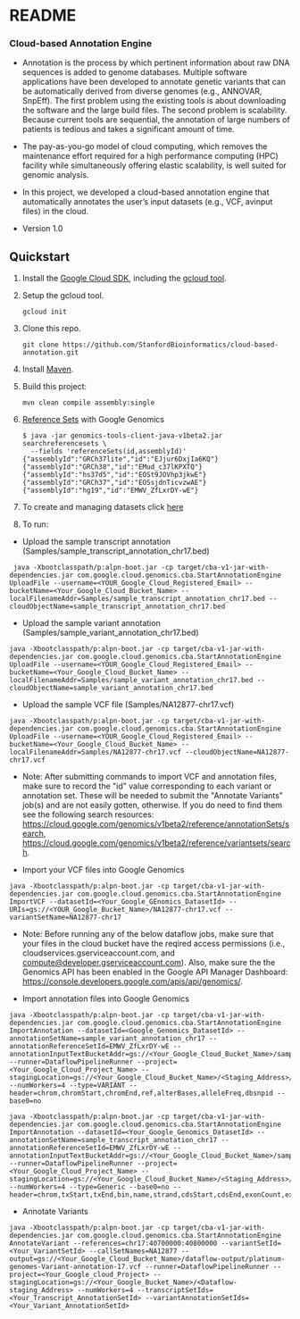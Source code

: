 # README #

### Cloud-based Annotation Engine ###

* Annotation is the process by which pertinent information about raw DNA sequences is added to genome databases. Multiple software applications have been developed to annotate genetic variants that can be automatically derived from diverse genomes (e.g., ANNOVAR, SnpEff). The first problem using the existing tools is about downloading the software and the large build files. The second problem is scalability. Because current tools are sequential, the annotation of large numbers of patients is tedious and takes a significant amount of time. 

* The pay-as-you-go model of cloud computing, which removes the maintenance effort required for a high performance computing (HPC) facility while simultaneously offering elastic scalability, is well suited for genomic analysis.

* In this project, we developed a cloud-based annotation engine that automatically annotates the user’s input datasets (e.g., VCF, avinput files) in the cloud.

* Version 1.0

## Quickstart

1. Install the [Google Cloud SDK](https://cloud.google.com/sdk/), including the [gcloud tool](https://cloud.google.com/sdk/gcloud/).

1. Setup the gcloud tool.

   ```
   gcloud init
   ```

1. Clone this repo.

   ```
   git clone https://github.com/StanfordBioinformatics/cloud-based-annotation.git
   ```

1. Install [Maven](http://maven.apache.org/).

1. Build this project:

   ```
   mvn clean compile assembly:single
   ```
1. [Reference Sets](https://cloud.google.com/genomics/v1/reference-sets) with Google Genomics

   ```
   $ java -jar genomics-tools-client-java-v1beta2.jar searchreferencesets \
     --fields 'referenceSets(id,assemblyId)'
   {"assemblyId":"GRCh37lite","id":"EJjur6DxjIa6KQ"}
   {"assemblyId":"GRCh38","id":"EMud_c37lKPXTQ"}
   {"assemblyId":"hs37d5","id":"EOSt9JOVhp3jkwE"}
   {"assemblyId":"GRCh37","id":"EOSsjdnTicvzwAE"}
   {"assemblyId":"hg19","id":"EMWV_ZfLxrDY-wE"}
   ``` 
1. To create and managing datasets click [here](https://cloud.google.com/genomics/v1/managing-datasets)

1. To run:

* Upload the sample transcript annotation (Samples/sample_transcript_annotation_chr17.bed)
 
 ```
  java -Xbootclasspath/p:alpn-boot.jar -cp target/cba-v1-jar-with-dependencies.jar com.google.cloud.genomics.cba.StartAnnotationEngine UploadFile --username=<YOUR_Google_Cloud_Registered_Email> --bucketName=<Your_Google_Cloud_Bucket_Name> --localFilenameAddr=Samples/sample_transcript_annotation_chr17.bed --cloudObjectName=sample_transcript_annotation_chr17.bed
  ```
 
* Upload the sample variant annotation (Samples/sample_variant_annotation_chr17.bed)

 ```
 java -Xbootclasspath/p:alpn-boot.jar -cp target/cba-v1-jar-with-dependencies.jar com.google.cloud.genomics.cba.StartAnnotationEngine UploadFile --username=<YOUR_Google_Cloud_Registered_Email> --bucketName=<Your_Google_Cloud_Bucket_Name> --localFilenameAddr=Samples/sample_variant_annotation_chr17.bed --cloudObjectName=sample_variant_annotation_chr17.bed
``` 

* Upload the sample VCF file (Samples/NA12877-chr17.vcf)

 ```
 java -Xbootclasspath/p:alpn-boot.jar -cp target/cba-v1-jar-with-dependencies.jar com.google.cloud.genomics.cba.StartAnnotationEngine UploadFile --username=<YOUR_Google_Cloud_Registered_Email> --bucketName=<Your_Google_Cloud_Bucket_Name> --localFilenameAddr=Samples/NA12877-chr17.vcf --cloudObjectName=NA12877-chr17.vcf
``` 
* Note: After submitting commands to import VCF and annotation files, make sure to record the "id" value corresponding to each variant or annotation set. These will be needed to submit the "Annotate Variants" job(s) and are not easily gotten, otherwise. If you do need to find them see the following search resources: https://cloud.google.com/genomics/v1beta2/reference/annotationSets/search, https://cloud.google.com/genomics/v1beta2/reference/variantsets/search.

* Import your VCF files into Google Genomics
 ```
 java -Xbootclasspath/p:alpn-boot.jar -cp target/cba-v1-jar-with-dependencies.jar com.google.cloud.genomics.cba.StartAnnotationEngine ImportVCF --datasetId=<Your_Google_GEnomics_DatasetId> --URIs=gs://<YOUR_Google_Bucket_Name>/NA12877-chr17.vcf --variantSetName=NA12877-chr17
``` 

* Note: Before running any of the below dataflow jobs, make sure that your files in the cloud bucket have the reqired access permissions (i.e., cloudservices.gserviceaccount.com, and compute@developer.gserviceaccount.com). Also, make sure the the Genomics API has been enabled in the Google API Manager Dashboard: https://console.developers.google.com/apis/api/genomics/.

* Import annotation files into Google Genomics

 ```
 java -Xbootclasspath/p:alpn-boot.jar -cp target/cba-v1-jar-with-dependencies.jar com.google.cloud.genomics.cba.StartAnnotationEngine ImportAnnotation --datasetId=<Google_Genomics_DatasetId> --annotationSetName=sample_variant_annotation_chr17 --annotationReferenceSetId=EMWV_ZfLxrDY-wE --annotationInputTextBucketAddr=gs://<Your_Google_Cloud_Bucket_Name>/sample_variant_annotation_chr17.bed --runner=DataflowPipelineRunner --project=<Your_Google_Cloud_Project_Name> --stagingLocation=gs://<Your_Google_Cloud_Bucket_Name>/<Staging_Address>/ --numWorkers=4 --type=VARIANT --header=chrom,chromStart,chromEnd,ref,alterBases,alleleFreq,dbsnpid --base0=no
```

 ```
 java -Xbootclasspath/p:alpn-boot.jar -cp target/cba-v1-jar-with-dependencies.jar com.google.cloud.genomics.cba.StartAnnotationEngine ImportAnnotation --datasetId=<Your_Google_Genomics_DatasetId> --annotationSetName=sample_transcript_annotation_chr17 --annotationReferenceSetId=EMWV_ZfLxrDY-wE --annotationInputTextBucketAddr=gs://<Your_Google_Cloud_Bucket_Name>/sample_transcript_annotation_chr17.bed --runner=DataflowPipelineRunner --project=<Your_Google_Cloud_Project_Name> --stagingLocation=gs://<Your_Google_Cloud_Bucket_Name>/<Staging_Address>/ --numWorkers=4 --type=Generic --base0=no --header=chrom,txStart,txEnd,bin,name,strand,cdsStart,cdsEnd,exonCount,exonStarts,exonEnds,score,name2,cdsStartStat,cdsEndStat,exonFrames
```

* Annotate Variants

 ```
 java -Xbootclasspath/p:alpn-boot.jar -cp target/cba-v1-jar-with-dependencies.jar com.google.cloud.genomics.cba.StartAnnotationEngine AnnotateVariant --references=chr17:40700000:40800000 --variantSetId=<Your_VariantSetId> --callSetNames=NA12877 --output=gs://<Your_Google_Cloud_Bucket_Name>/dataflow-output/platinum-genomes-Variant-annotation-17.vcf --runner=DataflowPipelineRunner --project=<Your_Google_cloud_Project> --stagingLocation=gs://<Your_Google_Bucket_Name>/<Dataflow-staging_Address> --numWorkers=4 --transcriptSetIds=<Your_Transcript_AnnotationSetId> --variantAnnotationSetIds=<Your_Variant_AnnotationSetId>
```
